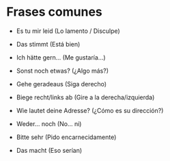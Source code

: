 # Frases comunes

- Es tu mir leid (Lo lamento / Disculpe)
> 

- Das stimmt (Está bien)
> 

- Ich hätte gern... (Me gustaría...)
> 

- Sonst noch etwas? (¿Algo más?)
> 

- Gehe geradeaus (Siga derecho)
> 

- Biege recht/links ab (Gire a la derecha/izquierda)
> 

- Wie lautet deine Adresse? (¿Cómo es su dirección?)
> 

- Weder... noch (No... ni)
> 

- Bitte sehr (Pido encarnecidamente)
> 

- Das macht (Eso serían)
> 
